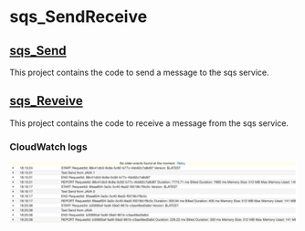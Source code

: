 # sqs_SendReceive
## [sqs_Send](https://github.com/kdcouture/sqs_SendReceive/tree/master/sqs_Send)
This project contains the code to send a message to the sqs service.
## [sqs_Reveive](https://github.com/kdcouture/sqs_SendReceive/tree/master/sqs_Receive)
This project contains the code to receive a message from the sqs service. 
### CloudWatch logs
![CloudWatch](https://github.com/kdcouture/sqs_SendReceive/blob/master/Screen%20Shot%202019-09-25%20at%2011.30.37%20AM.png)
